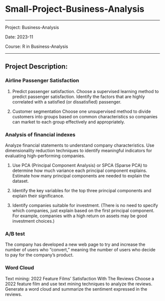 # Small-Project-Business-Analysis

---
Project: Business-Analysis

Date: 2023-11

Course: R in Business-Analysis

---

## Project Description:
### **Airline Passenger Satisfaction**
1. Predict passenger satisfaction.
Choose a supervised learning method to predict passenger satisfaction. Identify the factors that are highly correlated with a satisfied (or dissatisfied) passenger.

2. Customer segmentation
Choose one unsupervised method to divide customers into groups based on common characteristics so companies can market to each group effectively and appropriately.

### **Analysis of financial indexes**
Analyze financial statements to understand company characteristics. Use dimensionality reduction techniques to identify meaningful indicators for evaluating high-performing companies.

1. Use PCA (Principal Component Analysis) or SPCA (Sparse PCA) to determine how much variance each principal component explains. Estimate how many principal components are needed to explain the dataset.

2. Identify the key variables for the top three principal components and explain their significance.

3. Identify companies suitable for investment. (There is no need to specify which companies, just explain based on the first principal component. For example, companies with a high return on assets may be good investment choices.)

### **A/B test**
The company has developed a new web page to try and increase the number of users who “convert,” meaning the number of users who decide to pay for the company’s product.

### **Word Cloud**
Text mining: 2022 Feature Films’ Satisfaction With The Reviews
Choose a 2022 feature film and use text mining techniques to analyze the reviews. Generate a word cloud and summarize the sentiment expressed in the reviews.
